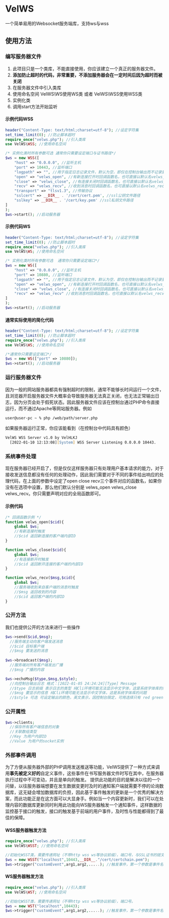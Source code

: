 # VelWS
一个简单易用的Websocket服务端库，支持ws与wss
## 使用方法
### 编写服务器文件
1. 此项目只是一个类库，不能直接使用，你应该建立一个真正的服务器文件。
2. **添加防止超时的代码，非常重要，不添加服务器会在一定时间后因为超时而被关闭**
3. 在服务器文件中引入类库
4. 使用命名空间 VelWS\WS使用WS类 或者 VelWS\WSS使用WSS类
5. 实例化类
6. 调用start方法开始监听

#### 示例代码WSS
```php
header("Content-Type: text/html;charset=utf-8"); //设定字符集
set_time_limit(0); //防止脚本超时
require_once("velws.php"); //引入类库
use VelWS\WSS; //使用命名空间

/* 实例化类时所有参数可选 通常你只需要设定端口与证书路径*/
$ws = new WSS([
    "host" => "0.0.0.0", //监听主机
    "port" => 10443, //监听端口
    "logpath" => "", //用于指定日志记录文件，默认为空，即仅在控制台输出而不记录到文件。
    "open" => "velws_open", //有新连接打开时回调函数名，也可直接以默认名velws_open建立函数。
    "close" => "velws_close", //有连接关闭时回调函数名，也可直接以默认名velws_close建立函数。
    "recv" => "velws_recv", //收到消息时回调函数名，也可直接以默认名velws_recv建立函数。
    "transport" => "tlsv1.3", //传输协议
    "sslcert" => __DIR__ . '/cert/cert.pem', //ssl公钥文件路径
    "sslkey" => __DIR__ . '/cert/key.pem' //ssl私钥文件路径
]
);
$ws->start(); //启动服务器
```
#### 示例代码WS
```php
header("Content-Type: text/html;charset=utf-8"); //设定字符集
set_time_limit(0); //防止脚本超时
require_once("velws.php"); //引入类库
use VelWS\WS; //使用命名空间

/* 实例化类时所有参数可选  通常你只需要设定端口*/
$ws = new WS([
    "host" => "0.0.0.0", //监听主机
    "port" => 10880, //监听端口
    "logpath" => "", //用于指定日志记录文件，默认为空，即仅在控制台输出而不记录到文件。
    "open" => "velws_open", //有新连接打开时回调函数名，也可直接以默认名velws_open建立函数。
    "close" => "velws_close", //有连接关闭时回调函数名，也可直接以默认名velws_close建立函数。
    "recv" => "velws_recv" //收到消息时回调函数名，也可直接以默认名velws_recv建立函数。
]
);
$ws->start(); //启动服务器
```
#### 通常实际使用的简化代码
```php
header("Content-Type: text/html;charset=utf-8"); //设定字符集
set_time_limit(0); //防止脚本超时
require_once("velws.php"); //引入类库
use VelWS\WS; //使用命名空间

/*通常你只需要设定端口*/
$ws = new WS(["port" => 10880]);
$ws->start(); //启动服务器
```
### 运行服务器文件
因为一般的网站服务器都具有强制超时的限制，通常不能够长时间运行一个文件，且浏览器开启服务器文件大概率会导致服务器无法真正关闭，也无法正常输出日志，因为分页会处于假死状态。因此服务器文件应该在控制台通过PHP命令直接运行，而不通过Apache等网站服务器。例如
```zsh
user@user-pc ~ % php /web/path/server.php
```
如果服务器运行正常，你应该能看到（在控制台中代码具有颜色）
```zsh
VelWS WSS Server v1.0 by VelHLKJ
  [2022-01-10 12:13:08][System] WSS Server Listening 0.0.0.0 10443.
```
### 系统事件处理
现在服务器已经开启了，但是仅仅这样服务器只有处理用户基本请求的能力，对于接收发送信息都没有任何的处理动作，因此我们需要对于不同的事件给出响应的处理代码，在上面的参数中设定了open close recv三个事件对应的函数名，如果你没有在选项中设置，那么他们默认分别是 velws_open velws_close velws_recv。你只需要声明对应的全局函数即可。

#### 示例代码
```php
/* 回调函数示例 */
function velws_open($cid){
    global $ws;
    //有新连接时触发
    //$cid 返回新连接的客户端内部ID
}

function velws_close($cid){
    global $ws;
    //有连接断开时触发
    //$cid 返回断开连接的客户端的内部ID
}

function velws_recv($msg,$cid){
    global $ws;
    //服务端收到来自客户端的消息时触发
    //$msg 返回收到的内容
    //$cid 返回客户端的内部ID
}
```
### 公开方法
我们也提供公开的方法来进行一些操作
```php
$ws->send($cid,$msg);
  //服务端主动向客户端发送消息
  //$cid 目标客户端
  //$msg 要发送的消息
    
$ws->broadcast($msg);
  //服务端对所有客户端发出广播
  //$msg 广播的内容

$ws->echoMsg($type,$msg,$style);
  //向控制台输出日志 格式：[2022-01-05 24:24:24][Type] Message
  //$type 日志前缀 表示日志的类型 纯Cli环境可能无法显示中文字体，这是系统字体库的问题
  //$msg 要显示的信息 纯Cli环境可能无法显示中文字体，这是系统字体库的问题
  //$style 可选 可设定输出的颜色，英文表示，因控制台限定，可用选择只有 red green yellow blue purple darkblue几种，也可设定clear，表示当前行输出之前清屏。
```

### 公开属性
```php
$ws->clients;
  //保存所有客户端信息的对象
  //关联数组类型
  //Key 为用户内部ID
  //Value 为用户的socket实例
```
### 外部事件调用
为了方便从服务器外部的PHP调用发送推送等功能，VelWS提供了一种方式来调用**事先被定义好的**自定义事件，这些事件在书写服务器文件时写在其中，在服务器执行过程中不可变动，并且是单向的触发。
提供此功能的目的是解决以往的一个问替，以往服务器端想要在发生数据变更时及时的通知客户端就需要不停的论询数据库，这无疑会增加数据库的负担，因此基于事件触发的更新是一个优秀的解决方案，而此功能正是在这方面可以大显身手。例如当一个内容更新时，我们可以在处理内容的数据库更新同时利用此功能向WS服务器触发一个通知事件，这样数据的监控基于接口的触发，接口的触发基于前端的用户事件，及时性与性能都得到了最佳的保障。

#### WSS服务器触发方法
```php
require_once("velws.php"); //引入类库
use VelWS\WSST; //使用命名空间

//初始化WSST类，需要传递网址（不带http wss ws等协议前缀），端口号，与SSL证书的链文件路径（cert_chain）。
$ws = new WSST("localhost",10443,__DIR__."/cert/certchain.pem");
$ws->trigger("customEvent",arg1,arg2,.....); //触发事件，第一个参数是事件名，也就是定义在服务器文件中的函数名，之后的参数为事件的参数，可以有任意多个。
```
#### WS服务器触发方法
```php
require_once("velws.php"); //引入类库
use VelWS\WST; //使用命名空间

//初始化WSST类，需要传递网址（不带http wss ws等协议前缀），端口号。
$ws = new WST("localhost",10443);
$ws->trigger("customEvent",arg1,arg2,.....); //触发事件，第一个参数是事件名，也就是定义在服务器文件中的函数名，之后的参数为事件的参数，可以有任意多个。
```
